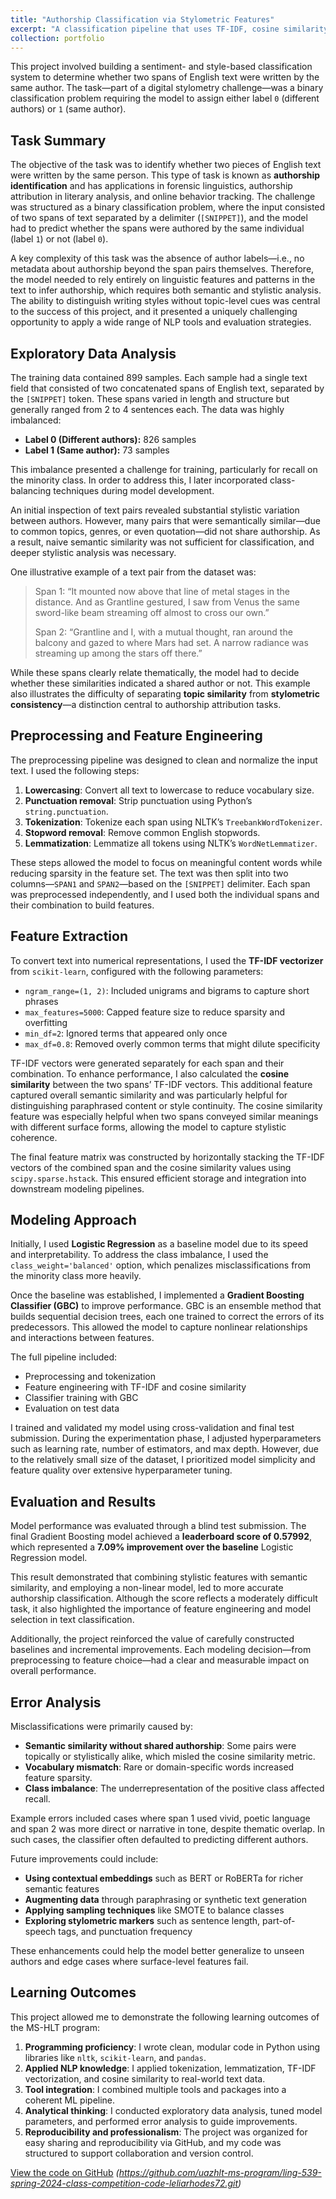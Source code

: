 ```yaml
---
title: "Authorship Classification via Stylometric Features"
excerpt: "A classification pipeline that uses TF-IDF, cosine similarity, and gradient boosting to determine whether two text spans share an author."
collection: portfolio
---
```


This project involved building a sentiment- and style-based classification system to determine whether two spans of English text were written by the same author. The task—part of a digital stylometry challenge—was a binary classification problem requiring the model to assign either label `0` (different authors) or `1` (same author).

## Task Summary

The objective of the task was to identify whether two pieces of English text were written by the same person. This type of task is known as **authorship identification** and has applications in forensic linguistics, authorship attribution in literary analysis, and online behavior tracking. The challenge was structured as a binary classification problem, where the input consisted of two spans of text separated by a delimiter (`[SNIPPET]`), and the model had to predict whether the spans were authored by the same individual (label `1`) or not (label `0`).

A key complexity of this task was the absence of author labels—i.e., no metadata about authorship beyond the span pairs themselves. Therefore, the model needed to rely entirely on linguistic features and patterns in the text to infer authorship, which requires both semantic and stylistic analysis. The ability to distinguish writing styles without topic-level cues was central to the success of this project, and it presented a uniquely challenging opportunity to apply a wide range of NLP tools and evaluation strategies.

## Exploratory Data Analysis

The training data contained 899 samples. Each sample had a single text field that consisted of two concatenated spans of English text, separated by the `[SNIPPET]` token. These spans varied in length and structure but generally ranged from 2 to 4 sentences each. The data was highly imbalanced:

- **Label 0 (Different authors):** 826 samples
- **Label 1 (Same author):** 73 samples

This imbalance presented a challenge for training, particularly for recall on the minority class. In order to address this, I later incorporated class-balancing techniques during model development.

An initial inspection of text pairs revealed substantial stylistic variation between authors. However, many pairs that were semantically similar—due to common topics, genres, or even quotation—did not share authorship. As a result, naive semantic similarity was not sufficient for classification, and deeper stylistic analysis was necessary.

One illustrative example of a text pair from the dataset was:
> Span 1: “It mounted now above that line of metal stages in the distance. And as Grantline gestured, I saw from Venus the same sword-like beam streaming off almost to cross our own.”
> 
> Span 2: “Grantline and I, with a mutual thought, ran around the balcony and gazed to where Mars had set. A narrow radiance was streaming up among the stars off there.”

While these spans clearly relate thematically, the model had to decide whether these similarities indicated a shared author or not. This example also illustrates the difficulty of separating **topic similarity** from **stylometric consistency**—a distinction central to authorship attribution tasks.

## Preprocessing and Feature Engineering

The preprocessing pipeline was designed to clean and normalize the input text. I used the following steps:

1. **Lowercasing**: Convert all text to lowercase to reduce vocabulary size.
2. **Punctuation removal**: Strip punctuation using Python’s `string.punctuation`.
3. **Tokenization**: Tokenize each span using NLTK’s `TreebankWordTokenizer`.
4. **Stopword removal**: Remove common English stopwords.
5. **Lemmatization**: Lemmatize all tokens using NLTK’s `WordNetLemmatizer`.

These steps allowed the model to focus on meaningful content words while reducing sparsity in the feature set. The text was then split into two columns—`SPAN1` and `SPAN2`—based on the `[SNIPPET]` delimiter. Each span was preprocessed independently, and I used both the individual spans and their combination to build features.

## Feature Extraction

To convert text into numerical representations, I used the **TF-IDF vectorizer** from `scikit-learn`, configured with the following parameters:

- `ngram_range=(1, 2)`: Included unigrams and bigrams to capture short phrases
- `max_features=5000`: Capped feature size to reduce sparsity and overfitting
- `min_df=2`: Ignored terms that appeared only once
- `max_df=0.8`: Removed overly common terms that might dilute specificity

TF-IDF vectors were generated separately for each span and their combination. To enhance performance, I also calculated the **cosine similarity** between the two spans’ TF-IDF vectors. This additional feature captured overall semantic similarity and was particularly helpful for distinguishing paraphrased content or style continuity. The cosine similarity feature was especially helpful when two spans conveyed similar meanings with different surface forms, allowing the model to capture stylistic coherence.

The final feature matrix was constructed by horizontally stacking the TF-IDF vectors of the combined span and the cosine similarity values using `scipy.sparse.hstack`. This ensured efficient storage and integration into downstream modeling pipelines.

## Modeling Approach

Initially, I used **Logistic Regression** as a baseline model due to its speed and interpretability. To address the class imbalance, I used the `class_weight='balanced'` option, which penalizes misclassifications from the minority class more heavily.

Once the baseline was established, I implemented a **Gradient Boosting Classifier (GBC)** to improve performance. GBC is an ensemble method that builds sequential decision trees, each one trained to correct the errors of its predecessors. This allowed the model to capture nonlinear relationships and interactions between features.

The full pipeline included:
- Preprocessing and tokenization
- Feature engineering with TF-IDF and cosine similarity
- Classifier training with GBC
- Evaluation on test data

I trained and validated my model using cross-validation and final test submission. During the experimentation phase, I adjusted hyperparameters such as learning rate, number of estimators, and max depth. However, due to the relatively small size of the dataset, I prioritized model simplicity and feature quality over extensive hyperparameter tuning.

## Evaluation and Results

Model performance was evaluated through a blind test submission. The final Gradient Boosting model achieved a **leaderboard score of 0.57992**, which represented a **7.09% improvement over the baseline** Logistic Regression model.

This result demonstrated that combining stylistic features with semantic similarity, and employing a non-linear model, led to more accurate authorship classification. Although the score reflects a moderately difficult task, it also highlighted the importance of feature engineering and model selection in text classification.

Additionally, the project reinforced the value of carefully constructed baselines and incremental improvements. Each modeling decision—from preprocessing to feature choice—had a clear and measurable impact on overall performance.

## Error Analysis

Misclassifications were primarily caused by:
- **Semantic similarity without shared authorship**: Some pairs were topically or stylistically alike, which misled the cosine similarity metric.
- **Vocabulary mismatch**: Rare or domain-specific words increased feature sparsity.
- **Class imbalance**: The underrepresentation of the positive class affected recall.

Example errors included cases where span 1 used vivid, poetic language and span 2 was more direct or narrative in tone, despite thematic overlap. In such cases, the classifier often defaulted to predicting different authors.

Future improvements could include:
- **Using contextual embeddings** such as BERT or RoBERTa for richer semantic features
- **Augmenting data** through paraphrasing or synthetic text generation
- **Applying sampling techniques** like SMOTE to balance classes
- **Exploring stylometric markers** such as sentence length, part-of-speech tags, and punctuation frequency

These enhancements could help the model better generalize to unseen authors and edge cases where surface-level features fail.

## Learning Outcomes

This project allowed me to demonstrate the following learning outcomes of the MS-HLT program:

1. **Programming proficiency**: I wrote clean, modular code in Python using libraries like `nltk`, `scikit-learn`, and `pandas`.
2. **Applied NLP knowledge**: I applied tokenization, lemmatization, TF-IDF vectorization, and cosine similarity to real-world text data.
3. **Tool integration**: I combined multiple tools and packages into a coherent ML pipeline.
4. **Analytical thinking**: I conducted exploratory data analysis, tuned model parameters, and performed error analysis to guide improvements.
5. **Reproducibility and professionalism**: The project was organized for easy sharing and reproducibility via GitHub, and my code was structured to support collaboration and version control.

[View the code on GitHub](#) *(https://github.com/uazhlt-ms-program/ling-539-spring-2024-class-competition-code-leliarhodes72.git)*

